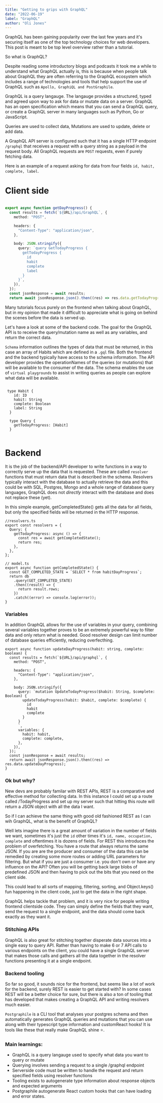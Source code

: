 ```yaml
---
title: "Getting to grips with GraphQL"
date: "2022-06-19"
label: "GraphQL"
author: "Oli Jones"
---
```


GraphQL has been gaining popularity over the last few years and it's securing itself as one of the top technology choices for web developers. This post is meant to be top level overview rather than a tutorial.

So what is GraphQL?

Despite reading some introductory blogs and podcasts it took me a while to understand what GraphQL actually is, this is because when people talk about GraphQL they are often referring to the GraphQL ecosystem which includes a range of technologies and tools that help support the use of GraphQL such as `Apollo, GraphiQL and PostGraphile`.

GraphQL is a query langauge. The langauge provides a structured, typed and agreed upon way to ask for data or mutate data on a server. GraphQL has an open specification which means that you can send a GraphQL query, or create a GraphQL server in many languages such as Python, Go or JavaScript.

Queries are used to collect data, Mutations are used to update, delete or add data.

A GraphQL API server is configured such that it has a single HTTP endpoint `/graphql` that receives a request with a query string as a payload in the request body. All GraphQL requests are `POST` requests, even if purely fetching data.

Here is an example of a request asking for data from four fields `id, habit, complete, label`.

# Client side

```ts

export async function getDayProgress() {
  const results = fetch(`${URL}/api/GraphQL`, {
    method: "POST",

    headers: {
      "Content-Type": "application/json",
    },

    body: JSON.stringify({
      query: `query GetTodayProgress {
        getTodayProgress {
          id
          habit
          complete
          label
        }
      }`,
    }),
  });
  const jsonResponse = await results;
  return await jsonResponse.json().then((res) => res.data.getTodayProgress);

```

Many tutorials focus purely on the frontend when talking about GraphQL, but in my opinion that made it difficult to appreciate what is going on behind the scenes before the data is served up.

Let's have a look at some of the backend code. The goal for the GraphQL API is to receive the query/mutation name as well as any variables, and return the correct data.

`Schema` information outlines the types of data that must be returned, in this case an array of Habits which are defined in a `.gql` file. Both the frontend and the backend typically have access to the schema information. The API developer provides the operationNames of the queries (or mutations) that will be available to the consumer of the data. The schema enables the use of `virtual playgrounds` to assist in writing queries as people can explore what data will be available.

```

 type Habit {
    id: ID
    habit: String
    complete: Boolean
    label: String
  }

  type Query {
    getTodayProgress: [Habit]
  }


```

# Backend

It is the job of the backend/API developer to write functions in a way to correctly serve up the data that is requested. These are called `resolver` functions that must return data that is described in the schema. Resolvers typically interact with the database to actually retrieve the data and this could be with SQL, Postgres, Mongo and a whole range of database query languages, GraphQL does not _directly_ interact with the database and does not replace these (yet).

In this simple example, getCompletedState() gets all the data for all fields, but only the specified fields will be returned in the HTTP response. 

```tsx
//resolvers.ts
export const resolvers = {
  Query: {
    getTodayProgress: async () => {
      const res = await getCompletedState();
      return res;
    },
  },
};

// model.ts
export async function getCompletedState() {
  const GET_COMPLETED_STATE = `SELECT * from habitDayProgress`;
  return db
    .query(GET_COMPLETED_STATE)
    .then((result) => {
      return result.rows;
    })
    .catch((error) => console.log(error));
}
```

### Variables

In addition GraphQL allows for the use of variables in your query, combining several variables together proves to be an extremely powerful way to filter data and only return what is needed. Good resolver design can limit number of database queries efficiently, reducing overfecthing.

```tsx
export async function updateDayProgress(habit: string, complete: boolean) {
  const results = fetch(`${URL}/api/graphql`, {
    method: "POST",

    headers: {
      "Content-Type": "application/json",
    },

    body: JSON.stringify({
      query: `mutation UpdateTodayProgress($habit: String, $complete: Boolean) {
        updateTodayProgress(habit: $habit, complete: $complete) {
          id
          habit
          complete
        }
      }
      `,
      variables: {
        habit: habit,
        complete: complete,
      },
    }),
  });
  const jsonResponse = await results;
  return await jsonResponse.json().then((res) => res.data.updateDayProgress);
}
```


### Ok but why?

New devs are probably familar with REST APIs, REST is a comparative and effective method for collecting data. In this instance I could set up a route called /TodayProgress and set up my server such that hitting this route will return a JSON object with all the data I want.

So if I can achieve the same thing with good old fashioned REST as I can wih GraphQL, what is the benefit of GraphQL?

Well lets imagine there is a great amount of variation in the number of fields we want, sometimes it's just the `id` other times it's `id, name, occupation, complete` and oftentimes it is dozens of fields. For REST this introduces the problem of overfetching. You have a route that always returns the same JSON. If you are are the producer and consumer of the data this can be remedied by creating some more routes or adding URL parameters for filtering. But what if you are just a consumer i.e. you don't own or have any influence on the API? Often you will be getting back large blobs of predefined JSON and then having to pick out the bits that you need on the client side.

This could lead to all sorts of mapping, filtering, sorting, and Object.keys() fun happening in the client code, just to get the data in the right shape.

GraphQL helps tackle that problem, and it is very nice for people writing frontend clientside code. They can simply define the fields that they want, send the request to a single endpoint, and the data should come back exactly as they want it.


### Stitching APIs

GraphQL is also great for stitching together disperate data sources into a single easy to query API. Rather than having to make 6 or 7 API calls to various endpoints on the client, you could have a single GraphQL server that makes those calls and gathers all the data together in the resolver functions presenting it at a single endpoint.

### Backend tooling

So far so good, it sounds nice for the frontend, but seems like a lot of work for the backend, surely REST is easier to get started with? In some cases REST will be a better choice for sure, but there is also a ton of tooling that has developed that makes creating a GraphQL API and writing resolvers much easier.

`Postgraphile` is a CLI tool that analyses your postgres schema and then automatically generates GraphQL queries and mutations that you can use along with their typescript type information and customReact hooks! It is tools like these that really make GraphQL shine ⭐️.

### Main learnings:

- GraphQL is a query langauge used to specify what data you want to query or mutate
- Querying involves sending a request to a single /graphql endpoint
- Serverside code must be written to handle the request and return specified fields using resolver functions
- Tooling exists to autogenerate type information about response objects and expected arguments
- Postgraphile autogenerate React custom hooks that can have loading and error states.